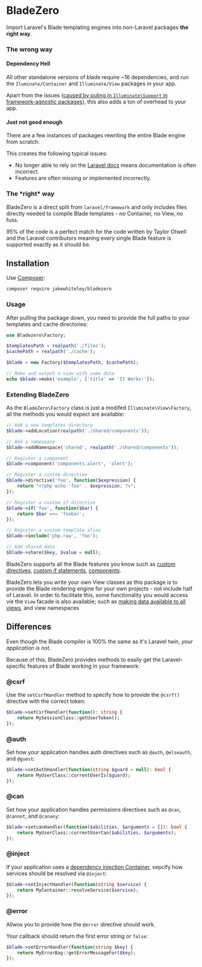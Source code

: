 # BladeZero

Import Laravel's Blade templating engines into non-Laravel packages **the right way**.


### The wrong way

#### Dependency Hell
All other standalone versions of blade require ~16 dependencies, and run the `Iluminate/Container` and `Illuminate/View` packages in your app.
 
Apart from the issues ([caused by puling in `Illuminate\Support` in framework-agnostic packages](https://mattallan.org/posts/dont-use-illuminate-support/)), this also adds a ton of overhead to your app.

#### Just not good enough
There are a few instances of packages rewriting the entire Blade engine from scratch.

This creates the following typical issues:

* No longer able to rely on the [Laravel docs](https://laravel.com/docs/6.x/blade) means documentation is often incorrect.
* Features are often missing or implemented incorrectly.


### The \*right\* way

BladeZero is a direct split from `laravel/framework` and only includes files directly needed to compile Blade templates - no Container, no View, no fuss.

95% of the code is a perfect match for the code written by Taylor Otwell and the Laravel contributors meaning every single Blade feature is supported exactly as it should be.


## Installation

Use [Composer](https://getcomposer.org/):

```bash
composer require jakewhiteley/bladezero
```



### Usage
After pulling the package down, you need to provide the full paths to your templates and cache directories:

```php
use Bladezero\Factory;

$templatesPath = realpath('./files');
$cachePath = realpath('./cache');

$blade = new Factory($templatesPath, $cachePath);

// Make and output a view with some data
echo $blade->make('example', ['title' => 'It Works!']);
```


### Extending BladeZero

As the `BladeZero\Factory` class is just a modifed `Illuminate\View\Factory`, all the methods you would expect are available:


```php
// Add a new templates directory
$blade->addLocation(realpath('./shared/components'));

// Add a namespace
$blade->addNamespace('shared', realpath('./shared/components'));

// Register a component
$blade->component('components.alert', 'alert');

// Register a custom directive
$blade->directive('foo', function($expression) {
    return "<?php echo 'foo' . $expression; ?>";
});

// Register a custom if directive
$blade->if('foo', function($bar) {
    return $bar === 'foobar';
});

// Register a custom template alias
$blade->include('php.raw', 'foo');

// Add shared data
$blade->share($key, $value = null);
```

BladeZero supports all the Blade features you know such as [custom directives](https://laravel.com/docs/6.x/blade#extending-blade), [custom if statements](https://laravel.com/docs/6.x/blade#custom-if-statements), [components](https://laravel.com/docs/6.x/blade#components-and-slots).

BladeZero lets you write your own View classes as this package is to provide the Blade rendering engine for your own projects - not include half of Laravel. In order to facilitate this, some functionality you would access vie the `View` facade is also available; such as [making data available to all views](https://laravel.com/docs/6.x/views#passing-data-to-views), and view namespaces

## Differences
Even though the Blade compiler is 100% the same as it's Laravel twin, *your application is not*. 

Because of this, BladeZero provides methods to easily get the Laravel-specific features of Blade working in your framework:


### @csrf

Use the `setCsrfHandler` method to specify how to provide the `@csrf()` directive with the correct token:

```php
$blade->setCsrfHandler(function(): string {
    return MySessionClass::getUserToken();
});
```

### @auth
Set how your application handles auth directives such as `@auth`, `@elseauth`, and `@guest`:
```php
$blade->setAuthHandler(function(string $guard = null): bool {
    return MyUserClass::currentUserIs($guard);
});
```

### @can
Set how your application handles permissions directives such as `@can`, `@cannot`, and `@canany`:
```php
$blade->setcanHandler(function($abilities, $arguments = []): bool {
    return MyUserClass::currentUserCan($abilities, $arguments);
});
```

### @inject
If your application uses a [dependency injection Container](https://github.com/jakewhiteley/hodl), sepcify how services should be resolved via `@inject`:
```php
$blade->setInjectHandler(function(string $service) {
    return MyContainer::resolveService($service);
});
```

### @error

Allwos you to provide how the `@error` directive should work.

Your callback should return the first error string or `false`:

```php
$blade->setErrorHandler(function(string $key) {
    return MyErrorBag::getErrorMessageFor($key);
});
```
